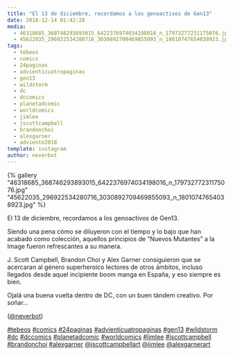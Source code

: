 ```yaml
---
title: "El 13 de diciembre, recordamos a los genoactivos de Gen13"
date: 2018-12-14 01:42:28
media: 
  - 46318685_368746293893015_6422376974034198016_n_17973277231175076.jpg
  - 45622035_296922534280716_3030892709469855093_n_18010747654038923.jpg
tags: 
  - tebeos
  - comics
  - 24paginas
  - advienticuatropaginas
  - gen13
  - wildstorm
  - dc
  - dccomics
  - planetadcomic
  - worldcomics
  - jimlee
  - jscottcampbell
  - brandonchoi
  - alexgarner
  - adviento2018
template: instagram
author: neverbot
---
```


{% gallery "46318685_368746293893015_6422376974034198016_n_17973277231175076.jpg" "45622035_296922534280716_3030892709469855093_n_18010747654038923.jpg" %}

El 13 de diciembre, recordamos a los genoactivos de Gen13.

Siendo una pena cómo se diluyeron con el tiempo y lo bajo que han acabado como colección, aquellos principios de “Nuevos Mutantes” a la Image fueron refrescantes a su manera.

J. Scott Campbell, Brandon Choi y Alex Garner consiguieron que se acercaran al género superheroico lectores de otros ámbitos, incluso llegados desde aquel incipiente boom manga en España, y eso siempre es bien.

Ojalá una buena vuelta dentro de DC, con un buen tándem creativo. Por soñar...

([@neverbot](https://instagram.com/neverbot))

[#tebeos](/etiquetas/tebeos) [#comics](/etiquetas/comics) [#24paginas](/etiquetas/24paginas) [#advienticuatropaginas](/etiquetas/advienticuatropaginas) [#gen13](/etiquetas/gen13) [#wildstorm](/etiquetas/wildstorm) [#dc](/etiquetas/dc) [#dccomics](/etiquetas/dccomics) [#planetadcomic](/etiquetas/planetadcomic) [#worldcomics](/etiquetas/worldcomics) [#jimlee](/etiquetas/jimlee) [#jscottcampbell](/etiquetas/jscottcampbell) [#brandonchoi](/etiquetas/brandonchoi) [#alexgarner](/etiquetas/alexgarner) [@jscottcampbellart](https://instagram.com/jscottcampbellart) [@jimlee](https://instagram.com/jimlee) [@alexgarnerart](https://instagram.com/alexgarnerart)
